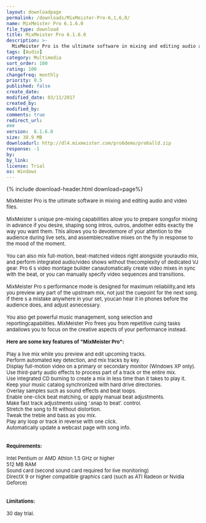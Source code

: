 ```yaml
---
layout: downloadpage
permalink: /downloads/MixMeister-Pro-6,1,6,0/
name: MixMeister Pro 6.1.6.0
file_type: download
title: MixMeister Pro 6.1.6.0
description: >-
  MixMeister Pro is the ultimate software in mixing and editing audio and video files.
tags: [Audio]
category: Multimedia
sort_order: 100
rating: 100
changefreq: monthly
priority: 0.5
published: false
create_date: 
modified_date: 03/11/2017
created_by: 
modified_by: 
comments: true
redirect_url: 
### 
version:  6.1.6.0
size: 38.9 MB
downloadurl: http://dl4.mixmeister.com/pro6demo/pro6alld.zip
response: -1
by: 
by_link: 
license: Trial 
os: Windows
---
```


{% include download-header.html download=page%}

<p style="fix-download-text !important">
<p><font size="2"><p>MixMeister Pro is the ultimate software in mixing and editing audio and video files.<br />
<br />
MixMeister s unique pre-mixing capabilities allow you to prepare songsfor mixing in advance if you desire, shaping song intros, outros, andother edits exactly the way you want them. This allows you to devotemore of your attention to the audience during live sets, and assemblecreative mixes on the fly in response to the mood of the moment.<br />
<br />
You can also mix full-motion, beat-matched videos right alongside youraudio mix, and perform integrated audio/video shows without thecomplexity of dedicated VJ gear. Pro 6 s video montage builder canautomatically create video mixes in sync with the beat, or you can manually specify video sequences and transitions.<br />
<br />
MixMeister Pro s performance mode is designed for maximum reliability,and lets you preview any part of the upstream mix, not just the cuepoint for the next song. If there s a mistake anywhere in your set, youcan hear it in phones before the audience does, and adjust asnecessary. <br />
<br />
You also get powerful music management, song selection and reportingcapabilities. MixMeister Pro frees you from repetitive cuing tasks andallows you to focus on the creative aspects of your performance instead.<br />
<br />
<span><strong>Here are some key features of "MixMeister Pro":</strong></span><br />
<br />
Play a live mix while you preview and edit upcoming tracks. <br />
Perform automated key detection, and mix tracks by key. <br />
Display full-motion video on a primary or secondary monitor (Windows XP only). <br />
Use third-party audio effects to process part of a track or the entire mix. <br />
Use integrated CD burning to create a mix in less time than it takes to play it. <br />
Keep your music catalog synchronized with hard drive directories. <br />
Overlay samples such as sound effects and beat loops. <br />
Enable one-click beat matching, or apply manual beat adjustments. <br />
Make fast track adjustments using ‘.snap to beat’. control. <br />
Stretch the song to fit without distortion. <br />
Tweak the treble and bass as you mix. <br />
Play any loop or track in reverse with one click. <br />
Automatically update a webcast page with song info.<br />
<br />
<br />
<span><strong>Requirements:</strong></span><br />
<br />
Intel Pentium or AMD Athlon 1.5 GHz or higher <br />
512 MB RAM <br />
Sound card (second sound card required for live monitoring) <br />
DirectX 9 or higher compatible graphics card (such as ATI Radeon or Nvidia Geforce) <br />
<br />
<br />
<span><strong>Limitations:</strong></span><br />
<br />
30 day trial.</p></p></p>

